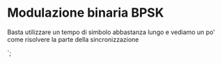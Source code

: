 # Modulazione binaria BPSK

Basta utilizzare un tempo di simbolo abbastanza lungo
e vediamo un po' come risolvere la parte della 
sincronizzazione

`;
